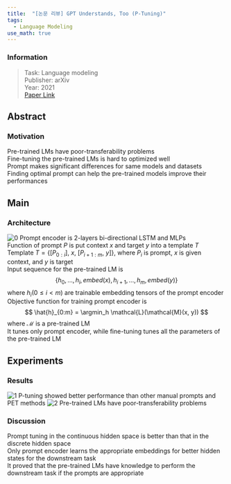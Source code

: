 ```yaml
---
title:  "[논문 리뷰] GPT Understands, Too (P-Tuning)"
tags:
  - Language Modeling
use_math: true
---
```


### Information
> Task: Language modeling \
> Publisher: arXiv \
> Year: 2021 \
> [Paper Link](https://arxiv.org/pdf/2103.10385.pdf)

## Abstract
### Motivation
Pre-trained LMs have poor-transferability problems\
Fine-tuning the pre-trained LMs is hard to optimized well\
Prompt makes significant differences for same models and datasets\
Finding optimal prompt can help the pre-trained models improve their performances 

## Main
### Architecture
![0](https://squiduu.github.io/assets/img/review/p_tuning/0.png)
Prompt encoder is 2-layers bi-directional LSTM and MLPs\
Function of prompt $P$ is put context $x$ and target $y$ into a template $T$\
Template $T=\{[P_{0:i}],\ x,\ [P_{i+1:m},\ y]\}$, where $P_i$ is prompt, $x$ is given context, and $y$ is target\
Input sequence for the pre-trained LM is
    $$
    \{h_0, ..., h_i, embed(x), h_{i+1}, ..., h_m, embed(y)\}
    $$
where $h_i (0 \le i < m)$ are trainable embedding tensors of the prompt encoder\
Objective function for training prompt encoder is
    $$
    \hat{h}_{0:m} = \argmin_h \mathcal{L}(\mathcal{M}(x, y))
    $$
where $\mathcal{M}$ is a pre-trained LM\
It tunes only prompt encoder, while fine-tuning tunes all the parameters of the pre-trained LM

## Experiments
### Results
![1](https://squiduu.github.io/assets/img/review/p_tuning/1.png)
P-tuning showed better performance than other manual prompts and PET methods
![2](https://squiduu.github.io/assets/img/review/p_tuning/2.png)
Pre-trained LMs have poor-transferability problems

### Discussion
Prompt tuning in the continuous hidden space is better than that in the discrete hidden space\
Only prompt encoder learns the appropriate embeddings for better hidden states for the downstream task\
It proved that the pre-trained LMs have knowledge to perform the downstream task if the prompts are appropriate